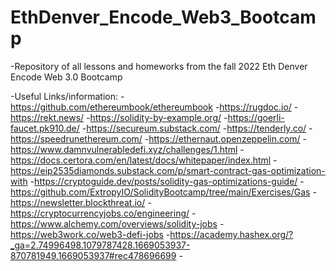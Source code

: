 # EthDenver_Encode_Web3_Bootcamp

-Repository of all lessons and homeworks from the fall 2022 Eth Denver Encode Web 3.0 Bootcamp

-Useful Links/information:
    -https://github.com/ethereumbook/ethereumbook
    -https://rugdoc.io/
    -https://rekt.news/
    -https://solidity-by-example.org/
    -https://goerli-faucet.pk910.de/
    -https://secureum.substack.com/
    -https://tenderly.co/
    -https://speedrunethereum.com/
    -https://ethernaut.openzeppelin.com/
    -https://www.damnvulnerabledefi.xyz/challenges/1.html
    -https://docs.certora.com/en/latest/docs/whitepaper/index.html
    -https://eip2535diamonds.substack.com/p/smart-contract-gas-optimization-with
    -https://cryptoguide.dev/posts/solidity-gas-optimizations-guide/
    -https://github.com/ExtropyIO/SolidityBootcamp/tree/main/Exercises/Gas
    -https://newsletter.blockthreat.io/
    -https://cryptocurrencyjobs.co/engineering/
    -https://www.alchemy.com/overviews/solidity-jobs
    -https://web3work.co/web3-defi-jobs
    -https://academy.hashex.org/?_ga=2.74996498.1079787428.1669053937-870781949.1669053937#rec478696699
    -